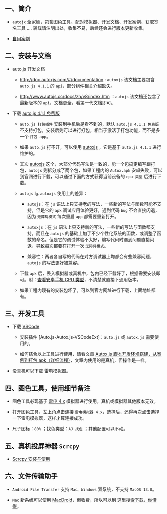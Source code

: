 ## 一、简介

- `autojx` 全家桶，包含图色工具、配对模拟器、开发文档、开发案例、获取签名工具 .... 转载请注明出处，收集不易，后续还会进行版本更新收集。

- [自用案例](https://github.com/dengzemiao/DZMAutoxjsScripts)

## 二、安装与文档

- auto.js 开发文档

  - http://doc.autoxjs.com/#/documentation : `autoxjs` 该文档主要包含 `auto.js 4.1.1` 的 `api`，部分组件相关介绍缺失。

  - http://www.autojs.cc/docs/zh/v8/index.htm ：`autojs` 该文档还包含了最新版本的 `api`，文档更全，看第一代文档即可。

- 下载 [auto.js 4.1.1 免费版](http://www.autojs.cc/)

  - `auto.js 打包插件` 安装到手机后是看不到的，默认 `auto.js 4.1.1 免费版` 不支持打包，安装后则可以进行打包，相当于激活了打包功能，而不是多一个 `打包 app`。

  - 如果 `auto.js` 打不开，可以使用 [autoxjs](http://doc.autoxjs.com/#/) ，它是基于 `auto.js 4.1.1` 进行维护的。

  - 其次 [autoxjs](https://github.com/kkevsekk1/AutoX/releases) 这个，大部分代码写法是一致的，能一个包搞定编写跟打包，`autojs` 则拆分成了两个包，如果工程内的 `Autox.apk` 安卓失败，可以到官网进行下载，可以通过下面的方式获得当前设备的 `cpu 类型` 后进行下载。

  - `autojs` 与 `autoxjs` 使用上的差异：

    - `autojs`：在 `js` 语法上只支持老的写法，一些新的写法与函数可能不支持，但是它的 `apk` 调试应用体验更好，遇到代码 `bug` 不会直接闪退，因为 `无障碍模式` 每次重启 `app` 都需要重新打开。

    - `autoxjs`：在 `js` 语法上只支持新的写法，一些新的写法与函数都支持，而且在 `autojs` 的基础上加了不少个性化系统的函数，或调整了函数的命名。但是它的调试体验不太好，编写代码时遇到问题直接闪退，导致每次都要在打开一次 `无障碍模式`。

    - 兼容性：两者各自写的代码在对方调试器上均都会有些兼容问题， `autojs` 的写法更好被兼容。

  - 下载 `apk` 后，丢入模拟器或真机中，包内已经下载好了，根据需要安装即可。附：[查看安卓手机 CPU 类型](https://blog.csdn.net/zz00008888/article/details/133696691)，不清楚就直接下通用版本。

  - 如果工程内现有的安装包坏了，可以到官方网址进行下载，上面地址都有。

## 三、开发工具

- 下载 [VSCode](https://code.visualstudio.com/)

  - 安装插件 [Auto.js-Autox.js-VSCodeExt]：`auto.js` 或 `autox.js` 需要使用的。

  - 如何结合以上工具进行使用，请看文章 [Autox.js 脚本开发环境搭建，从案例到打包 apk（详细流程）](https://blog.csdn.net/zz00008888/article/details/133711217)，文章内使用的是真机，但操作是一样。

- 没真机可以下载 [雷电模拟器](https://www.ldmnq.com/)。

## 四、图色工具，使用细节备注

- 图色工具必现基于 [雷电 4.x](https://www.ldmnq.com/faq/6137.html) 模拟器进行使用，真机或模拟器其他版本无效。

- 打开图色工具，左上角点击连接 `雷电模拟器 4.x`，选择后，还得再次点击选择一下雷电模拟器，这样才算连接成功。

- 尺子图标：`80%` ；找色类型：`AJ 找色` ；其他配置可以不动。

## 五、真机投屏神器 `Scrcpy`

- [Scrcpy 安装与使用](https://blog.csdn.net/zz00008888/article/details/133700678)

## 六、文件传输助手

- `Android File Transfer` 支持 `Mac、Windows` 双系统，不支持 `MacOS 13.0`。

- `Mac` 新系统可以使用 [MacDroid](https://www.macdroid.app/android-file-transfer/)，但收费，所以可以到 [这里搜索下载，你懂得](https://www.macat.vip/)。

